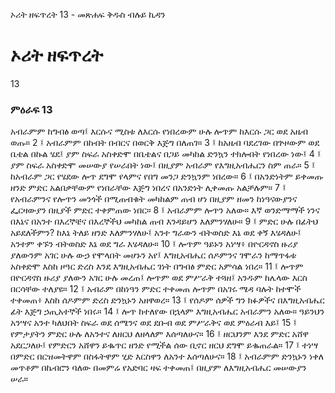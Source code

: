 ﻿
 ኦሪት ዘፍጥረት 13 - መጽሐፍ ቅዱስ ብሉይ ኪዳን
# ኦሪት ዘፍጥረት
13
### ምዕራፍ 13
አብራምም ከግብፅ ወጣ፤ እርሱና ሚስቱ ለእርሱ የነበረውም ሁሉ ሎጥም ከእርሱ ጋር ወደ አዜብ ወጡ።
2 ፤ አብራምም በከብት በብርና በወርቅ እጅግ በለጠገ።
3 ፤ ከአዜብ ባደረገው በጕዞውም ወደ ቤቴል በኩል ሄደ፤ ያም ስፍራ አስቀድሞ በቤቴልና በጋይ መካከል ድንኳን ተክሎበት የነበረው ነው፤
4 ፤ ያም ስፍራ አስቀድሞ መሠውያ የሠራበት ነው፤ በዚያም አብራም የእግዚአብሔርን ስም ጠራ።
5 ፤ ከአብራም ጋር የሄደው ሎጥ ደግሞ የላምና የበግ መንጋ ድንኳንም ነበረው።
6 ፤ በአንድነትም ይቀመጡ ዘንድ ምድር አልበቃቸውም የነበራቸው እጅግ ነበረና በአንድነት ሊቀመጡ አልቻሉም።
7 ፤ የአብራምንና የሎጥን መንጎች በሚጠብቁት መካከልም ጠብ ሆነ በዚያም ዘመን ከነዓናውያንና ፌርዛውያን በዚያች ምድር ተቀምጠው ነበር።
8 ፤ አብራምም ሎጥን አለው። እኛ ወንድማማች ነንና በእኔና በአንተ በእረኞቼና በእረኞችህ መካከል ጠብ እንዳይሆን እለምንሃለሁ።
9 ፤ ምድር ሁሉ በፊትህ አይደለችምን? ከእኔ ትለይ ዘንድ እለምንሃለሁ፤ አንተ ግራውን ብትወስድ እኔ ወደ ቀኝ እሄዳለሁ፤ አንተም ቀኙን ብትወስድ እኔ ወደ ግራ እሄዳለሁ።
10 ፤ ሎጥም ዓይኑን አነሣ፥ በዮርዳኖስ ዙሪያ ያለውንም አገር ሁሉ ውኃ የሞላበት መሆኑን አየ፤ እግዚአብሔር ሰዶምንና ገሞራን ከማጥፋቱ አስቀድሞ እስከ ዞዓር ድረስ እንደ እግዚአብሔር ገነት በግብፅ ምድር አምሳል ነበረ።
11 ፤ ሎጥም በዮርዳኖስ ዙሪያ ያለውን አገር ሁሉ መረጠ፤ ሎጥም ወደ ምሥራቅ ተጓዘ፤ አንዱም ከሌላው እርስ በርሳቸው ተለያዩ።
12 ፤ አብራም በከነዓን ምድር ተቀመጠ ሎጥም በአገሩ ሜዳ ባሉት ከተሞች ተቀመጠ፥ እስከ ሰዶምም ድረስ ድንኳኑን አዘዋወረ።
13 ፤ የሰዶም ሰዎች ግን ክፉዎችና በእግዚአብሔር ፊት እጅግ ኃጢአተኞች ነበሩ።
14 ፤ ሎጥ ከተለየው በኋላም እግዚአብሔር አብራምን አለው። ዓይንህን አንሣና አንተ ካለህበት ስፍራ ወደ ሰሜንና ወደ ደቡብ ወደ ምሥራቅና ወደ ምዕራብ እይ፤
15 ፤ የምታያትን ምድር ሁሉ ለአንተና ለዘርህ ለዘላለም እሰጣለሁና።
16 ፤ ዘርህንም እንደ ምድር አሸዋ አደርጋለሁ፤ የምድርን አሸዋን ይቈጥር ዘንድ የሚችል ሰው ቢኖር ዘርህ ደግሞ ይቈጠራል።
17 ፤ ተነሣ በምድር በርዝመትዋም በስፋትዋም ሂድ እርስዋን ለአንተ እሰጣለሁና።
18 ፤ አብራምም ድንኳኑን ነቀለ መጥቶም በኬብሮን ባለው በመምሬ የአድባር ዛፍ ተቀመጠ፤ በዚያም ለእግዚአብሔር መሠውያን ሠራ። 
